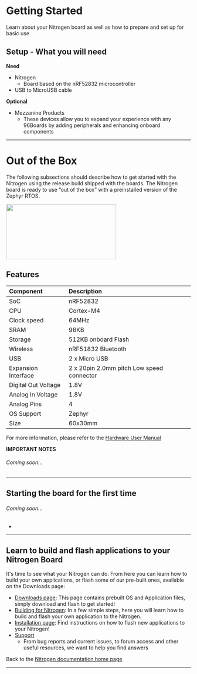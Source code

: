 # Getting Started

Learn about your Nitrogen board as well as how to prepare and set up for basic use

## Setup - What you will need

**Need**
- Nitrogen
   - Board based on the nRF52832 microcontroller
- USB to MicroUSB cable

**Optional**
- Mezzanine Products
   - These devices allow you to expand your experience with any 96Boards by adding peripherals and enhancing onboard components

***

# Out of the Box

The following subsections should describe how to get started with the Nitrogen using the release build shipped with the boards. The Nitrogen board is ready to use “out of the box” with a preinstalled version of the Zephyr RTOS.

<img src="https://github.com/sdrobertw/documentation/blob/master/IoTEdition/nitrogen/additional-docs/images/images-board/nitrogen-front-sd.png?raw=true" data-canonical-src="https://github.com/sdrobertw/documentation/blob/master/IoTEdition/nitrogen/additional-docs/images/images-board/nitrogen-front-sd.png?raw=true" width="300" height="150" />

## Features

|   Component          |   Description                                                                                    |
|:---------------------|:-------------------------------------------------------------------------------------------------|
|  SoC                 | nRF52832                                                                  |
|  CPU                 | Cortex-M4                                                                                        |
|  Clock speed         | 64MHz                                                                                    |
|  SRAM                | 96KB                                                                                             |
|  Storage             | 512KB onboard Flash                                                                              |
|  Wireless            | nRF51832 Bluetooth                                                                               |
|  USB                 | 2 x Micro USB                                                                                    |
|  Expansion Interface | 2 x 20pin 2.0mm pitch Low speed connector                |
|  Digital Out Voltage | 1.8V                                                                                             |
|  Analog In Voltage   | 1.8V                                                                                           |
|  Analog Pins         | 4                                                                                                |
|  OS Support          | Zephyr                                                                                           |
|  Size                | 60x30mm                                                                                          |

For more information, please refer to the [Hardware User Manual](http://wiki.seeed.cc/BLE_Nitrogen/)

**IMPORTANT NOTES**

###### Coming soon...

***

## Starting the board for the first time

###### Coming soon...

- 

***

## Learn to build and flash applications to your Nitrogen Board

It's time to see what your Nitrogen can do. From here you can learn how to build your own applications, or flash some of our pre-built ones, available on the Downloads page:

- [Downloads page](../downloads/README.md): This page contains prebuilt OS and Application files, simply download and flash to get started!
- [Building for Nitrogen](../build/README.md): In a few simple steps, here you will learn how to build and flash your own application to the Nitrogen.
- [Installation page](../installation/README.md): Find instructions on how to flash new applications to your Nitrogen!
- [Support](../support/README.md)
   - From bug reports and current issues, to forum access and other useful resources, we want to help you find answers

Back to the [Nitrogen documentation home page](../README.md)
   
***   

